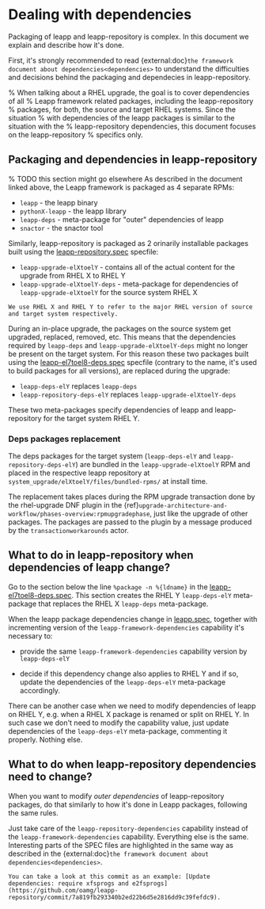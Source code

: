 # Dealing with dependencies
Packaging of leapp and leapp-repository is complex. In this document we explain and describe how it's done.

First, it's strongly recommended to read {external:doc}`the framework document about
dependencies<dependencies>` to understand the difficulties and decisions behind the packaging and dependecies in leapp-repository.

% When talking about a RHEL upgrade, the goal is to cover dependencies of all
% Leapp framework related packages, including the leapp-repository
% packages, for both, the source and target RHEL systems. Since the situation
% with dependencies of the leapp packages is similar to the situation with the
% leapp-repository dependencies, this document focuses on the leapp-repository
% specifics only.

## Packaging and dependencies in leapp-repository
% TODO this section might go elsewhere
As described in the document linked above, the Leapp framework is packaged as 4 separate RPMs:
- `leapp` - the leapp binary
- `pythonX-leapp` - the leapp library
- `leapp-deps` - meta-package for "outer" dependencies of leapp
- `snactor` - the snactor tool

Similarly, leapp-repository is packaged as 2 orinarily installable packages built using the [leapp-repository.spec](https://github.com/oamg/leapp-repository/blob/main/packaging/leapp-repository.spec) specfile:
- `leapp-upgrade-elXtoelY` - contains all of the actual content for the upgrade from RHEL X to RHEL Y
- `leapp-upgrade-elXtoelY-deps` - meta-package for dependencies of `leapp-upgrade-elXtoelY` for the source system RHEL X

```{note}
We use RHEL X and RHEL Y to refer to the major RHEL version of source and target system respectively.
```

During an in-place upgrade, the packages on the source system get upgraded,
replaced, removed, etc. This means that the dependencies required by
`leapp-deps` and `leapp-upgrade-elXtoelY-deps` might no longer be present on
the target system. For this reason these two packages built using the
[leapp-el7toel8-deps.spec](https://github.com/oamg/leapp-repository/blob/main/packaging/other_specs/leapp-el7toel8-deps.spec)
specfile (contrary to the name, it's used to build packages for all versions),
are replaced during the upgrade:
- `leapp-deps-elY` replaces `leapp-deps`
- `leapp-repository-deps-elY` replaces `leapp-upgrade-elXtoelY-deps`

These two meta-packages specify dependencies of leapp and leapp-repository for the target system RHEL Y.

### Deps packages replacement
The deps packages for the target system (`leapp-deps-elY` and `leapp-repository-deps-elY`) are bundled in the `leapp-upgrade-elXtoelY` RPM and placed in the respective leapp repository at `system_upgrade/elXtoelY/files/bundled-rpms/` at install time.

The replacement takes places during the RPM upgrade transaction done by the rhel-upgrade DNF plugin in the {ref}`upgrade-architecture-and-workflow/phases-overview:rpmupgradephase`, just like the upgrade of other packages.
The packages are passed to the plugin by a message produced by the `transactionworkarounds` actor.

## What to do in leapp-repository when dependencies of leapp change?
Go to the section below the line `%package -n %{ldname}` in the
[leapp-el7toel8-deps.spec](https://github.com/oamg/leapp-repository/blob/main/packaging/other_specs/leapp-el7toel8-deps.spec).
This section creates the RHEL Y `leapp-deps-elY` meta-package that replaces the
RHEL X `leapp-deps` meta-package.

When the leapp package dependencies change in
[leapp.spec](https://github.com/oamg/leapp/blob/main/packaging/leapp.spec),
together with incrementing version of the `leapp-framework-dependencies`
capability it's necessary to:

- provide the same `leapp-framework-dependencies` capability version by
  `leapp-deps-elY`

- decide if this dependency change also applies to RHEL Y and if so, update the
  dependencies of the `leapp-deps-elY` meta-package accordingly.

There can be another case when we need to modify dependencies of leapp on
RHEL Y, e.g. when a RHEL X package is renamed or split on RHEL Y. In such case
we don't need to modify the capability value, just update dependencies of the
`leapp-deps-elY` meta-package, commenting it properly. Nothing else.

## What to do when leapp-repository dependencies need to change?
When you want to modify *outer dependencies* of leapp-repository packages, do
that similarly to how it's done in Leapp packages, following the same
rules.

Just take care of the `leapp-repository-dependencies` capability
instead of the `leapp-framework-dependencies` capability. Everything else is
the same.
Interesting parts of the SPEC files are highlighted in the same way as
described in the {external:doc}`the framework document about
dependencies<dependencies>`.

```{seealso}
You can take a look at this commit as an example: [Update dependencies: require xfsprogs and e2fsprogs](https://github.com/oamg/leapp-repository/commit/7a819fb293340b2ed22b6d5e2816dd9c39fefdc9).
```

